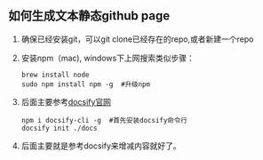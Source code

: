 ## 如何生成文本静态github page
1. 确保已经安装git，可以git clone已经存在的repo,或者新建一个repo
2. 安装npm（mac), windows下上网搜索类似步骤：

	```
	brew install node
	sudo npm install npm -g  #升级npm
	```
		
3. 后面主要参考[docsify官网](https://docsify.js.org/#/quickstart)
	```
	npm i docsify-cli -g  #首先安装docsify命令行
	docsify init ./docs
	```
4. 后面主要就是参考docsify来增减内容就好了。		